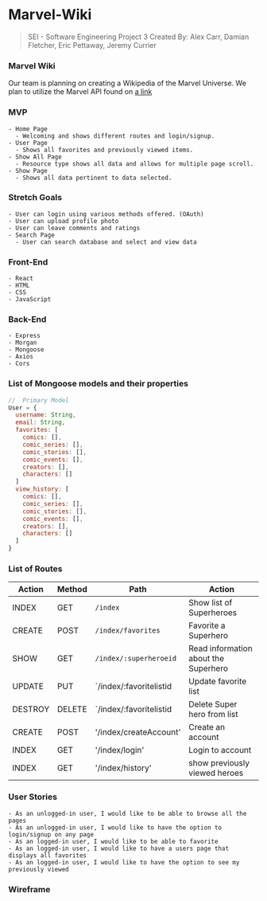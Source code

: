 # Marvel-Wiki
  > SEI - Software Engineering Project 3 
  > Created By: Alex Carr, Damian Fletcher, Eric Pettaway, Jeremy Currier

### Marvel Wiki
  Our team is planning on creating a Wikipedia of the Marvel Universe. We plan to utilize the Marvel API found on [a link](https://www.marvel.com/)


### MVP
    - Home Page
      - Welcoming and shows different routes and login/signup.
    - User Page
      - Shows all favorites and previously viewed items.
    - Show All Page
      - Resource type shows all data and allows for multiple page scroll.
    - Show Page
      - Shows all data pertinent to data selected.


### Stretch Goals
    - User can login using various methods offered. (OAuth)
    - User can upload profile photo
    - User can leave comments and ratings
    - Search Page
      - User can search database and select and view data


### Front-End
    - React
    - HTML
    - CSS
    - JavaScript


### Back-End
    - Express
    - Morgan
    - Mongoose
    - Axios
    - Cors


### List of Mongoose models and their properties
```js
//  Primary Model
User = {
  username: String,
  email: String,
  favorites: [
    comics: [],
    comic_series: [],
    comic_stories: [],
    comic_events: [],
    creators: [],
    characters: []
  ]
  view_history: [
    comics: [],
    comic_series: [],
    comic_stories: [],
    comic_events: [],
    creators: [],
    characters: []
  ]
}

```


### List of Routes
| Action | Method | Path                    | Action                                                               |
| ------ | ------ | ----------------------- | -------------------------------------------------------------------- |
| INDEX  | GET    | `/index`                | Show list of Superheroes                                             |
| CREATE | POST   | `/index/favorites`      | Favorite a Superhero                                                 |
| SHOW   | GET    | `/index/:superheroeid`  | Read information about the Superhero                                 |
| UPDATE | PUT    | `/index/:favoritelistid | Update favorite list                                                 |
| DESTROY| DELETE | `/index/:favoritelistid | Delete Super hero from list                                          |
| CREATE | POST   | '/index/createAccount'  | Create an account                                                    |
| INDEX  | GET    | '/index/login'          | Login to account                                                     |
| INDEX  | GET    | '/index/history'        | show previously viewed heroes                                        |


### User Stories
    - As an unlogged-in user, I would like to be able to browse all the pages 
    - As an unlogged-in user, I would like to have the option to login/signup on any page
    - As an logged-in user, I would like to be able to favorite 
    - As an logged-in user, I would like to have a users page that displays all favorites
    - As an logged-in user, I would like to have the option to see my previously viewed


### Wireframe




